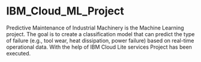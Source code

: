 # IBM_Cloud_ML_Project
 Predictive Maintenance of Industrial Machinery is the Machine Learning project. The goal is to create a classification model that  can predict the type of failure (e.g., tool wear, heat dissipation, power failure) based on  real-time operational data. With the help of IBM Cloud Lite services Project has been executed.
